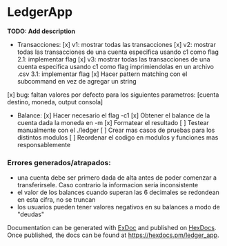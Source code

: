 # LedgerApp

**TODO: Add description**

- Transacciones:
[x] v1: mostrar todas las transacciones
[x] v2: mostrar todas las transacciones de una cuenta especifica usando c1 como flag
    2.1: implementar flag
[x] v3: mostrar todas las transacciones de una cuenta especifica usando c1 como flag imprimiendolas en un archivo .csv
    3.1: implementar flag
[x] Hacer pattern matching con el subcommand en vez de agregar un string

[x] bug: faltan valores por defecto para los siguientes parametros: [cuenta destino, moneda, output consola]

- Balance:
[x] Hacer necesario el flag -c1
[x] Obtener el balance de la cuenta dada la moneda en -m
[x] Formatear el resultado
[ ] Testear manualmente con el ./ledger
[ ] Crear mas casos de pruebas para los distintos modulos
[ ] Reordenar el codigo en modulos y funciones mas responsablemente


### Errores generados/atrapados:
- una cuenta debe ser primero dada de alta antes de poder comenzar a transferirsele. Caso contrario la informacion seria inconsistente
- el valor de los balances cuando superan las 6 decimales se redondean en esta cifra, no se truncan
- los usuarios pueden tener valores negativos en su balances a modo de "deudas"


Documentation can be generated with [ExDoc](https://github.com/elixir-lang/ex_doc)
and published on [HexDocs](https://hexdocs.pm). Once published, the docs can
be found at <https://hexdocs.pm/ledger_app>.

